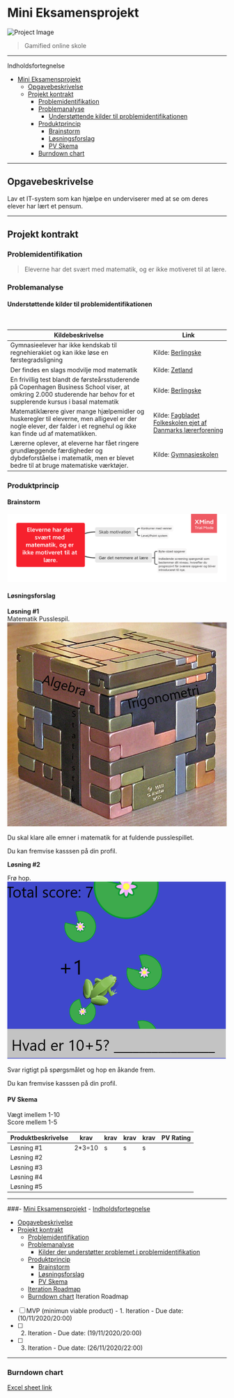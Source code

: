 # Mini Eksamensprojekt

![Project Image](https://blockchainacademy.dk/wp-content/uploads/2020/02/BAN_blockchain_academy_network_illustration_blue-1024x837.png)

>Gamified online skole
___

Indholdsfortegnelse
- [Mini Eksamensprojekt](#mini-eksamensprojekt)
  - [Opgavebeskrivelse](#opgavebeskrivelse)
  - [Projekt kontrakt](#projekt-kontrakt)
    - [Problemidentifikation](#problemidentifikation)
    - [Problemanalyse](#problemanalyse)
      - [Understøttende kilder til problemidentifikationen](#understøttende-kilder-til-problemidentifikationen)
    - [Produktprincip](#produktprincip)
      - [Brainstorm](#brainstorm)
      - [Løsningsforslag](#løsningsforslag)
      - [PV Skema](#pv-skema)
    - [Burndown chart](#burndown-chart)

___

## Opgavebeskrivelse
 Lav et IT-system som kan  hjælpe en underviserer med at se om deres elever har lært et pensum.
___

## Projekt kontrakt

### Problemidentifikation
>Eleverne har det svært med matematik, og er ikke motiveret til at lære.
### Problemanalyse

#### Understøttende kilder til problemidentifikationen

<br>


| Kildebeskrivelse | Link |
|------------------|------|
|Gymnasieelever har ikke kendskab til regnehierakiet og kan ikke løse en førstegradsligning | Kilde: [Berlingske](https://www.berlingske.dk/samfund/hvad-er-75x4-det-mener-gymnasielaerere-ikke-at-deres-elever-ved)
| Der findes en slags modvilje mod matematik | Kilde: [Zetland](https://www.zetland.dk/historie/sO9kQ396-aO9kVR61-d9fdd) 
| En frivillig test blandt de førsteårsstuderende på Copenhagen Business School viser, at omkring 2.000 studerende har behov for et supplerende kursus i basal matematik | Kilde: [Berlingske](https://www.berlingske.dk/samfund/2.000-nye-cbs-studerende-har-brug-for-ekstra-kurser-i-basal-matematik-de) 
| Matematiklærere giver mange hjælpemidler og huskeregler til eleverne, men alligevel er der nogle elever, der falder i et regnehul og ikke kan finde ud af matematikken. | Kilde: [Fagbladet Folkeskolen ejet af Danmarks lærerforening](https://www.folkeskolen.dk/29428/naar-eleven-falder-i-et-regnehul) 
| Lærerne oplever, at eleverne har fået ringere grundlæggende færdigheder og dybdeforståelse i matematik, men er blevet bedre til at bruge matematiske værktøjer. | Kilde: [Gymnasieskolen](https://gymnasieskolen.dk/ekspertudvalg-om-faglighed-matematik-er-blevet-mere-komplekst) 

### Produktprincip
#### Brainstorm
![Brainstorm](/images/mindmap.png)

#### Løsningsforslag

**Løsning #1**
<br>
Matematik Pusslespil.
<br>
![Billede](/images/pusslespil.png)

Du skal klare alle emner i matematik for at fuldende pusslespillet.

Du kan fremvise kasssen på din profil.

**Løsning #2**

Frø hop.
![Billede](/images/FroeSpil.png)

Svar rigtigt på spørgsmålet og hop en åkande frem.

Du kan fremvise kasssen på din profil.

#### PV Skema
Vægt imellem 1-10
<br>
Score mellem 1-5

| Produktbeskrivelse | krav | krav | krav | krav | PV Rating |
|--------------------|------|------|------|------|------|
| Løsning #1 | 2*3=10 | s | s | s |
| Løsning #2 |  |  |  |
| Løsning #3 |  |  |  | 
| Løsning #4 |  |  |  | 
| Løsning #5 |  |  |  | 
___

###- [Mini Eksamensprojekt](#mini-eksamensprojekt)
    - [Indholdsfortegnelse](#indholdsfortegnelse)
  - [Opgavebeskrivelse](#opgavebeskrivelse)
  - [Projekt kontrakt](#projekt-kontrakt)
    - [Problemidentifikation](#problemidentifikation)
    - [Problemanalyse](#problemanalyse)
      - [Kilder der understøtter problemet i problemidentifikation](#kilder-der-understøtter-problemet-i-problemidentifikation)
    - [Produktprincip](#produktprincip)
      - [Brainstorm](#brainstorm)
      - [Løsningsforslag](#løsningsforslag)
      - [PV Skema](#pv-skema)
    - [Iteration Roadmap](#iteration-roadmap)
    - [Burndown chart](#burndown-chart) Iteration Roadmap
- [ ] MVP (minimun viable product) - 1. Iteration - Due date: (10/11/2020/20:00)
- [ ] 2. Iteration - Due date: (19/11/2020/20:00)
- [ ] 3. Iteration - Due date: (26/11/2020/22:00)

___

### Burndown chart
[Excel sheet link](https://drive.google.com/file/d/1BA4COUAmAu_eMSIAFlnVrCejI9rT1cL9/view?usp=sharing)


